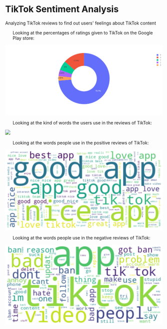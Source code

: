 # TikTok Sentiment Analysis
Analyzing TikTok reviews to find out users' feelings about TikTok content

<ul>Looking at the percentages of ratings given to TikTok on the Google Play store:</ul>
<img src="Files/percentages of ratings.png">

<ul>Looking at the kind of words the users use in the reviews of TikTok:</ul>
<img src="Files/words the users use in the reviews of TikTok.png">

<ul>Looking at the words people use in the positive reviews of TikTok:</ul>
<img src="Files/words people use in the positive reviews of TikTok.png">

<ul>Looking at the words people use in the negative reviews of TikTok:</ul>
<img src="Files/words people use in the negative reviews of TikTok.png">
